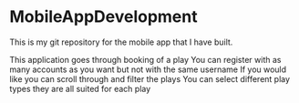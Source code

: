 # MobileAppDevelopment
This is my git repository for the mobile app that I have built. 

This application goes through booking of a play
You can register with as many accounts as you want but not with the same username
If you would like you can scroll through and filter the plays 
You can select different play types they are all suited for each play
